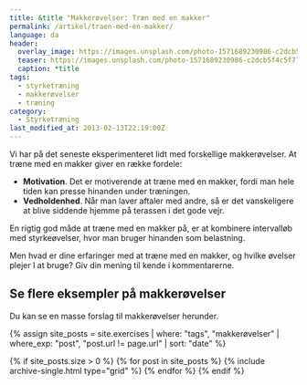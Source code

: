```yaml
---
title: &title "Makkerøvelser: Træn med en makker"
permalink: /artikel/traen-med-en-makker/
language: da
header:
  overlay_image: https://images.unsplash.com/photo-1571689230986-c2dcb5f4c5f7?ixlib=rb-1.2.1&ixid=MnwxMjA3fDB8MHxzZWFyY2h8NTJ8fHBhcnRuZXIlMjBleGVyY2lzZXxlbnwwfDB8MHx8&auto=format&fit=crop&h=630&w=1200&q=10
  teaser: https://images.unsplash.com/photo-1571689230986-c2dcb5f4c5f7?ixlib=rb-1.2.1&ixid=MnwxMjA3fDB8MHxzZWFyY2h8NTJ8fHBhcnRuZXIlMjBleGVyY2lzZXxlbnwwfDB8MHx8&auto=format&fit=crop&h=300&w=400&q=10
  caption: *title
tags:
  - styrketræning
  - makkerøvelser
  - træning
category:
  - Styrketræning
last_modified_at: 2013-02-13T22:19:00Z
---
```


Vi har på det seneste eksperimenteret lidt med forskellige makkerøvelser. At træne med en makker giver en række fordele:

- **Motivation**. Det er motiverende at træne med en makker, fordi man hele tiden kan presse hinanden under træningen.
- **Vedholdenhed**. Når man laver aftaler med andre, så er det vanskeligere at blive siddende hjemme på terassen i det gode vejr.

En rigtig god måde at træne med en makker på, er at kombinere intervalløb med styrkeøvelser, hvor man bruger hinanden som belastning.

Men hvad er dine erfaringer med at træne med en makker, og hvilke øvelser plejer I at bruge? Giv din mening til kende i kommentarerne.

## Se flere eksempler på makkerøvelser

Du kan se en masse forslag til makkerøvelser herunder.

{% assign site_posts = site.exercises | where: "tags", "makkerøvelser" | where_exp: "post", "post.url != page.url" | sort: "date" %}

<div class="feature__wrapper">

{% if site_posts.size > 0 %}
  {% for post in site_posts %}
    {% include archive-single.html type="grid" %}
  {% endfor %}
{% endif %}

</div>
